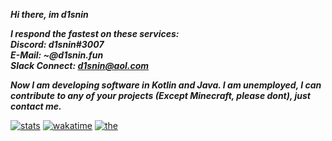 ***Hi there, im d1snin***

***I respond the fastest on these services:***\
***Discord: d1snin#3007***\
***E-Mail: ~@d1snin.fun***\
***Slack Connect: d1snin@aol.com***

***Now I am developing software in Kotlin and Java.
I am unemployed, I can contribute to any of your projects (Except Minecraft, please dont), just contact me.***

[![stats](https://github-readme-stats.vercel.app/api?username=d1snin&show_icons=true&theme=dracula)](https://github.com/d1snin)
[![wakatime](https://github-readme-stats.vercel.app/api/wakatime?username=d1snin&theme=dracula&v=2)](https://github.com/d1snin)
[![the](https://media.discordapp.net/attachments/842749434965000212/871001978241712138/718933691_2b0100d6d4_o.png?width=387&height=519)](https://github.com/d1snin)

